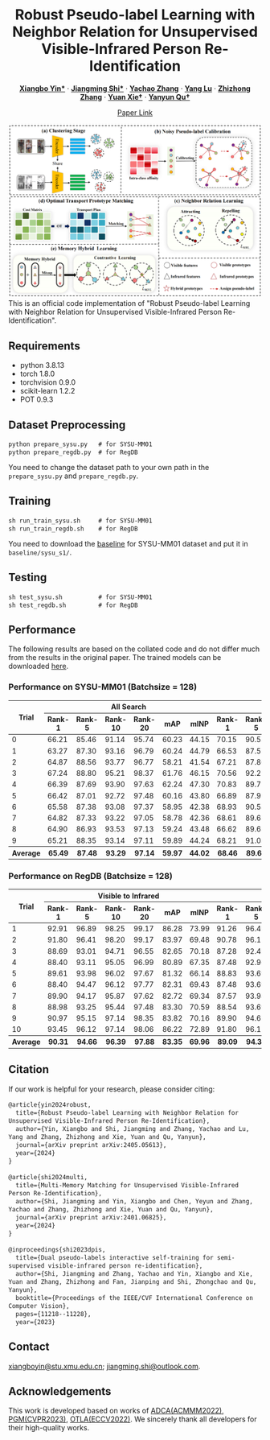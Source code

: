 <p align="center">
  <h1 align="center">Robust Pseudo-label Learning with Neighbor Relation for Unsupervised Visible-Infrared Person Re-Identification</h1>
  <p align="center">
    <a href="https://scholar.google.com/citations?hl=zh-CN&pli=1&user=H1rqfM4AAAAJ" rel="external nofollow noopener" target="_blank"><strong>Xiangbo Yin*</strong></a>
    ·
    <a href="https://scholar.google.com/citations?user=Go9q2jsAAAAJ&hl=zh-CN&oi=sra" rel="external nofollow noopener" target="_blank"><strong>Jiangming Shi*</strong></a>
    ·
    <a href="https://scholar.google.com/citations?user=a-I8c8EAAAAJ&hl=zh-CN&oi=sra" target="_blank"><strong>Yachao Zhang</strong></a>
    ·
    <a href="https://scholar.google.com/citations?hl=zh-CN&user=r7r4FGwAAAAJ&view_op=list_works&sortby=pubdate" target="_blank"><strong>Yang Lu</strong></a>
    ·
    <a href="https://scholar.google.com/citations?user=CXZciFAAAAAJ&hl=zh-CN&oi=sra" rel="external nofollow noopener" target="_blank"><strong>Zhizhong Zhang</strong></a>
    ·
    <a href="https://scholar.google.com/citations?user=RN1QMPgAAAAJ&hl=zh-CN&oi=sra" rel="external nofollow noopener" target="_blank"><strong>Yuan Xie†</strong></a>    
    ·
    <a href="https://scholar.google.com/citations?user=idiP90sAAAAJ&hl=zh-CN&oi=sra" rel="external nofollow noopener" target="_blank"><strong>Yanyun Qu†</strong></a>       
  </p>
<p align="center">
  <a href="https://arxiv.org/pdf/2405.05613" rel="external nofollow noopener" target="_blank">Paper Link</a>

![RPNR](imgs/framework.png)
This is an official code implementation of "Robust Pseudo-label Learning with Neighbor Relation for Unsupervised Visible-Infrared Person Re-Identification".


## Requirements
- python 3.8.13
- torch 1.8.0
- torchvision 0.9.0
- scikit-learn 1.2.2
- POT 0.9.3


## Dataset Preprocessing
```shell
python prepare_sysu.py   # for SYSU-MM01
python prepare_regdb.py  # for RegDB
```
You need to change the dataset path to your own path in the `prepare_sysu.py` and `prepare_regdb.py`.


## Training
```shell
sh run_train_sysu.sh     # for SYSU-MM01
sh run_train_regdb.sh    # for RegDB
```
You need to download the [baseline](https://drive.google.com/drive/folders/1KIuklUtwqSvEZgWg5u3iEsh0IuEZj5li) for SYSU-MM01 dataset and put it in `baseline/sysu_s1/`.
## Testing
```shell
sh test_sysu.sh          # for SYSU-MM01
sh test_regdb.sh         # for RegDB
```
## Performance
The following results are based on the collated code and do not differ much from the results in the original paper. The trained models can be downloaded [here](https://drive.google.com/drive/folders/1xJW5LCacF_WKNZmcctTR5XNfLr4rZ91c). 

### Performance on SYSU-MM01 (Batchsize = 128)
<table class="tg">
<thead>
  <tr>
    <th class="tg-gaoc" rowspan="2">Trial</th>
    <th class="tg-gaoc" colspan="6">All Search</th>
    <th class="tg-gaoc" colspan="6">Indoor Search</th>
  </tr>
  <tr>
    <th class="tg-gaoc">Rank-1</th>
    <th class="tg-gaoc">Rank-5</th>
    <th class="tg-gaoc">Rank-10</th>
    <th class="tg-gaoc">Rank-20</th>
    <th class="tg-gaoc">mAP</th>
    <th class="tg-gaoc">mINP</th>
    <th class="tg-gaoc">Rank-1</th>
    <th class="tg-gaoc">Rank-5</th>
    <th class="tg-gaoc">Rank-10</th>
    <th class="tg-gaoc">Rank-20</th>
    <th class="tg-gaoc">mAP</th>
    <th class="tg-gaoc">mINP</th>
  </tr>  
</thead>

<tbody>
  <tr>
    <td class="tg-gaoc">0</td>
    <td class="tg-3ttq">66.21</td>
    <td class="tg-gaoc">85.46</td>
    <td class="tg-gaoc">91.14</td>
    <td class="tg-gaoc">95.74</td>
    <td class="tg-gaoc">60.23</td>
    <td class="tg-gaoc">44.15</td>
    <td class="tg-3ttq">70.15</td>
    <td class="tg-gaoc">90.53</td>
    <td class="tg-gaoc">94.70</td>
    <td class="tg-gaoc">97.28</td>
    <td class="tg-gaoc">74.19</td>
    <td class="tg-gaoc">69.80</td>
  </tr>
  <tr>
    <td class="tg-s4h7">1</td>
    <td class="tg-0udb">63.27</td>
    <td class="tg-s4h7">87.30</td>
    <td class="tg-s4h7">93.16</td>
    <td class="tg-s4h7">96.79</td>
    <td class="tg-s4h7">60.24</td>
    <td class="tg-s4h7">44.79</td>
    <td class="tg-0udb">66.53</td>
    <td class="tg-s4h7">87.55</td>
    <td class="tg-s4h7">93.30</td>
    <td class="tg-s4h7">97.78</td>
    <td class="tg-s4h7">70.76</td>
    <td class="tg-s4h7">65.94</td>
  </tr>
  <tr>
    <td class="tg-s4h7">2</td>
    <td class="tg-0udb">64.87</td>
    <td class="tg-s4h7">88.56</td>
    <td class="tg-s4h7">93.77</td>
    <td class="tg-s4h7">96.77</td>
    <td class="tg-s4h7">58.21</td>
    <td class="tg-s4h7">41.54</td>
    <td class="tg-0udb">67.21</td>
    <td class="tg-s4h7">87.86</td>
    <td class="tg-s4h7">94.29</td>
    <td class="tg-s4h7">97.92</td>
    <td class="tg-s4h7">71.40</td>
    <td class="tg-s4h7">66.67</td>
  </tr>
  <tr>
    <td class="tg-s4h7">3</td>
    <td class="tg-0udb">67.24</td>
    <td class="tg-s4h7">88.80</td>
    <td class="tg-s4h7">95.21</td>
    <td class="tg-s4h7">98.37</td>
    <td class="tg-s4h7">61.76</td>
    <td class="tg-s4h7">46.15</td>
    <td class="tg-0udb">70.56</td>
    <td class="tg-s4h7">92.21</td>
    <td class="tg-s4h7">96.38</td>
    <td class="tg-s4h7">98.41</td>
    <td class="tg-s4h7">74.23</td>
    <td class="tg-s4h7">69.00</td>
  </tr>
  <tr>
    <td class="tg-s4h7">4</td>
    <td class="tg-hi9g">66.39</td>
    <td class="tg-4jb6">87.69</td>
    <td class="tg-4jb6">93.90</td>
    <td class="tg-4jb6">97.63</td>
    <td class="tg-4jb6">62.24</td>
    <td class="tg-4jb6">47.30</td>
    <td class="tg-hi9g">70.83</td>
    <td class="tg-4jb6">89.72</td>
    <td class="tg-4jb6">93.34</td>
    <td class="tg-4jb6">95.83</td>
    <td class="tg-4jb6">74.81</td>
    <td class="tg-4jb6">70.67</td>
  </tr>
  <tr>
    <td class="tg-s4h7">5</td>
    <td class="tg-0udb">66.42</td>
    <td class="tg-s4h7">87.01</td>
    <td class="tg-s4h7">92.72</td>
    <td class="tg-s4h7">97.48</td>
    <td class="tg-s4h7">60.16</td>
    <td class="tg-s4h7">43.80</td>
    <td class="tg-0udb">66.89</td>
    <td class="tg-s4h7">87.95</td>
    <td class="tg-s4h7">95.06</td>
    <td class="tg-s4h7">98.32</td>
    <td class="tg-s4h7">71.85</td>
    <td class="tg-s4h7">68.02</td>
  </tr>
  <tr>
    <td class="tg-s4h7">6</td>
    <td class="tg-0udb">65.58</td>
    <td class="tg-s4h7">87.38</td>
    <td class="tg-s4h7">93.08</td>
    <td class="tg-s4h7">97.37</td>
    <td class="tg-s4h7">58.95</td>
    <td class="tg-s4h7">42.38</td>
    <td class="tg-0udb">68.93</td>
    <td class="tg-s4h7">90.58</td>
    <td class="tg-s4h7">95.24</td>
    <td class="tg-s4h7">98.37</td>
    <td class="tg-s4h7">74.25</td>
    <td class="tg-s4h7">70.84</td>
  </tr>
  <tr>
    <td class="tg-s4h7">7</td>
    <td class="tg-0udb">64.82</td>
    <td class="tg-s4h7">87.33</td>
    <td class="tg-s4h7">93.22</td>
    <td class="tg-s4h7">97.05</td>
    <td class="tg-s4h7">58.78</td>
    <td class="tg-s4h7">42.36</td>
    <td class="tg-0udb">68.61</td>
    <td class="tg-s4h7">89.63</td>
    <td class="tg-s4h7">94.88</td>
    <td class="tg-s4h7">98.51</td>
    <td class="tg-s4h7">73.17</td>
    <td class="tg-s4h7">68.65</td>
  </tr>
  <tr>
    <td class="tg-s4h7">8</td>
    <td class="tg-0udb">64.90</td>
    <td class="tg-s4h7">86.93</td>
    <td class="tg-s4h7">93.53</td>
    <td class="tg-s4h7">97.13</td>
    <td class="tg-s4h7">59.24</td>
    <td class="tg-s4h7">43.48</td>
    <td class="tg-0udb">66.62</td>
    <td class="tg-s4h7">89.63</td>
    <td class="tg-s4h7">95.02</td>
    <td class="tg-s4h7">98.19</td>
    <td class="tg-s4h7">71.47</td>
    <td class="tg-s4h7">66.63</td>
  </tr>
  <tr>
    <td class="tg-s4h7">9</td>
    <td class="tg-0udb">65.21</td>
    <td class="tg-s4h7">88.35</td>
    <td class="tg-s4h7">93.14</td>
    <td class="tg-s4h7">97.11</td>
    <td class="tg-s4h7">59.89</td>
    <td class="tg-s4h7">44.24</td>
    <td class="tg-0udb">68.21</td>
    <td class="tg-s4h7">91.03</td>
    <td class="tg-s4h7">95.29</td>
    <td class="tg-s4h7">98.32</td>
    <td class="tg-s4h7">73.94</td>
    <td class="tg-s4h7">69.93</td>
  </tr>
  <tr>
    <th class="tg-s4h7">Average</th>
    <th class="tg-0udb">65.49</th>
    <th class="tg-s4h7">87.48</th>
    <th class="tg-s4h7">93.29</th>
    <th class="tg-s4h7">97.14</th>
    <th class="tg-s4h7">59.97</th>
    <th class="tg-s4h7">44.02</th>
    <th class="tg-0udb">68.46</th>
    <th class="tg-s4h7">89.67</th>
    <th class="tg-s4h7">94.75</th>
    <th class="tg-s4h7">97.89</th>
    <th class="tg-s4h7">73.01</th>
    <th class="tg-s4h7">68.61</th>
  </tr>
</tbody>
</table>

### Performance on RegDB (Batchsize = 128)
<table class="tg">
<thead>
  <tr>
    <th class="tg-gaoc" rowspan="2">Trial</th>
    <th class="tg-gaoc" colspan="6">Visible to Infrared</th>
    <th class="tg-gaoc" colspan="6">Infrared to Visible</th>
  </tr>
  <tr>
    <th class="tg-gaoc">Rank-1</th>
    <th class="tg-gaoc">Rank-5</th>
    <th class="tg-gaoc">Rank-10</th>
    <th class="tg-gaoc">Rank-20</th>
    <th class="tg-gaoc">mAP</th>
    <th class="tg-gaoc">mINP</th>
    <th class="tg-gaoc">Rank-1</th>
    <th class="tg-gaoc">Rank-5</th>
    <th class="tg-gaoc">Rank-10</th>
    <th class="tg-gaoc">Rank-20</th>
    <th class="tg-gaoc">mAP</th>
    <th class="tg-gaoc">mINP</th>
  </tr>
</thead>
<tbody>
  <tr>
    <td class="tg-gaoc">1</td>
    <td class="tg-3ttq">92.91</td>
    <td class="tg-gaoc">96.89</td>
    <td class="tg-gaoc">98.25</td>
    <td class="tg-gaoc">99.17</td>
    <td class="tg-gaoc">86.28</td>
    <td class="tg-gaoc">73.99</td>
    <td class="tg-3ttq">91.26</td>
    <td class="tg-gaoc">96.41</td>
    <td class="tg-gaoc">98.35</td>
    <td class="tg-gaoc">99.56</td>
    <td class="tg-gaoc">84.82</td>
    <td class="tg-gaoc">70.47</td>
  </tr>
  <tr>
    <td class="tg-s4h7">2</td>
    <td class="tg-0udb">91.80</td>
    <td class="tg-s4h7">96.41</td>
    <td class="tg-s4h7">98.20</td>
    <td class="tg-s4h7">99.17</td>
    <td class="tg-s4h7">83.97</td>
    <td class="tg-s4h7">69.48</td>
    <td class="tg-0udb">90.78</td>
    <td class="tg-s4h7">96.17</td>
    <td class="tg-s4h7">97.72</td>
    <td class="tg-s4h7">98.79</td>
    <td class="tg-s4h7">83.76</td>
    <td class="tg-s4h7">66.89</td>
  </tr>
  <tr>
    <td class="tg-s4h7">3</td>
    <td class="tg-0udb">88.69</td>
    <td class="tg-s4h7">93.01</td>
    <td class="tg-s4h7">94.71</td>
    <td class="tg-s4h7">96.55</td>
    <td class="tg-s4h7">82.65</td>
    <td class="tg-s4h7">70.18</td>
    <td class="tg-0udb">87.28</td>
    <td class="tg-s4h7">92.43</td>
    <td class="tg-s4h7">95.05</td>
    <td class="tg-s4h7">96.75</td>
    <td class="tg-s4h7">81.60</td>
    <td class="tg-s4h7">67.22</td>
  </tr>
  <tr>
    <td class="tg-s4h7">4</td>
    <td class="tg-0udb">88.40</td>
    <td class="tg-s4h7">93.11</td>
    <td class="tg-s4h7">95.05</td>
    <td class="tg-s4h7">96.99</td>
    <td class="tg-s4h7">80.89</td>
    <td class="tg-s4h7">67.35</td>
    <td class="tg-0udb">87.48</td>
    <td class="tg-s4h7">92.96</td>
    <td class="tg-s4h7">95.00</td>
    <td class="tg-s4h7">97.23</td>
    <td class="tg-s4h7">79.66</td>
    <td class="tg-s4h7">64.76</td>
  </tr>
  <tr>
    <td class="tg-s4h7">5</td>
    <td class="tg-hi9g">89.61</td>
    <td class="tg-4jb6">93.98</td>
    <td class="tg-4jb6">96.02</td>
    <td class="tg-4jb6">97.67</td>
    <td class="tg-4jb6">81.32</td>
    <td class="tg-4jb6">66.14</td>
    <td class="tg-hi9g">88.83</td>
    <td class="tg-4jb6">93.69</td>
    <td class="tg-4jb6">95.78</td>
    <td class="tg-4jb6">97.38</td>
    <td class="tg-4jb6">80.12</td>
    <td class="tg-4jb6">62.95</td>
  </tr>
  <tr>
    <td class="tg-s4h7">6</td>
    <td class="tg-0udb">88.40</td>
    <td class="tg-s4h7">94.47</td>
    <td class="tg-s4h7">96.12</td>
    <td class="tg-s4h7">97.77</td>
    <td class="tg-s4h7">82.31</td>
    <td class="tg-s4h7">69.43</td>
    <td class="tg-0udb">87.48</td>
    <td class="tg-s4h7">93.69</td>
    <td class="tg-s4h7">95.63</td>
    <td class="tg-s4h7">97.09</td>
    <td class="tg-s4h7">81.22</td>
    <td class="tg-s4h7">65.68</td>
  </tr>
  <tr>
    <td class="tg-s4h7">7</td>
    <td class="tg-0udb">89.90</td>
    <td class="tg-s4h7">94.17</td>
    <td class="tg-s4h7">95.87</td>
    <td class="tg-s4h7">97.62</td>
    <td class="tg-s4h7">82.72</td>
    <td class="tg-s4h7">69.34</td>
    <td class="tg-0udb">87.57</td>
    <td class="tg-s4h7">93.98</td>
    <td class="tg-s4h7">95.78</td>
    <td class="tg-s4h7">96.94</td>
    <td class="tg-s4h7">81.08</td>
    <td class="tg-s4h7">65.05</td>
  </tr>
  <tr>
    <td class="tg-s4h7">8</td>
    <td class="tg-0udb">88.98</td>
    <td class="tg-s4h7">93.25</td>
    <td class="tg-s4h7">95.44</td>
    <td class="tg-s4h7">97.48</td>
    <td class="tg-s4h7">83.30</td>
    <td class="tg-s4h7">70.59</td>
    <td class="tg-0udb">88.54</td>
    <td class="tg-s4h7">93.69</td>
    <td class="tg-s4h7">95.19</td>
    <td class="tg-s4h7">97.09</td>
    <td class="tg-s4h7">82.01</td>
    <td class="tg-s4h7">66.05</td>
  </tr>
  <tr>
    <td class="tg-s4h7">9</td>
    <td class="tg-0udb">90.97</td>
    <td class="tg-s4h7">95.15</td>
    <td class="tg-s4h7">97.14</td>
    <td class="tg-s4h7">98.35</td>
    <td class="tg-s4h7">83.82</td>
    <td class="tg-s4h7">70.16</td>
    <td class="tg-0udb">89.90</td>
    <td class="tg-s4h7">94.61</td>
    <td class="tg-s4h7">96.46</td>
    <td class="tg-s4h7">97.67</td>
    <td class="tg-s4h7">83.04</td>
    <td class="tg-s4h7">66.14</td>
  </tr>
  <tr>
    <td class="tg-s4h7">10</td>
    <td class="tg-0udb">93.45</td>
    <td class="tg-s4h7">96.12</td>
    <td class="tg-s4h7">97.14</td>
    <td class="tg-s4h7">98.06</td>
    <td class="tg-s4h7">86.22</td>
    <td class="tg-s4h7">72.89</td>
    <td class="tg-0udb">91.80</td>
    <td class="tg-s4h7">96.12</td>
    <td class="tg-s4h7">97.14</td>
    <td class="tg-s4h7">97.96</td>
    <td class="tg-s4h7">85.30</td>
    <td class="tg-s4h7">69.76</td>
  </tr>
  <tr>
    <th class="tg-s4h7">Average</th>
    <th class="tg-0udb">90.31</th>
    <th class="tg-s4h7">94.66</th>
    <th class="tg-s4h7">96.39</th>
    <th class="tg-s4h7">97.88</th>
    <th class="tg-s4h7">83.35</th>
    <th class="tg-s4h7">69.96</th>
    <th class="tg-0udb">89.09</th>
    <th class="tg-s4h7">94.37</th>
    <th class="tg-s4h7">96.21</th>
    <th class="tg-s4h7">97.65</th>
    <th class="tg-s4h7">82.26</th>
    <th class="tg-s4h7">66.50</th>
  </tr>
</tbody>
</table>

## Citation
If our work is helpful for your research, please consider citing:
```
@article{yin2024robust,
  title={Robust Pseudo-label Learning with Neighbor Relation for Unsupervised Visible-Infrared Person Re-Identification},
  author={Yin, Xiangbo and Shi, Jiangming and Zhang, Yachao and Lu, Yang and Zhang, Zhizhong and Xie, Yuan and Qu, Yanyun},
  journal={arXiv preprint arXiv:2405.05613},
  year={2024}
}

@article{shi2024multi,
  title={Multi-Memory Matching for Unsupervised Visible-Infrared Person Re-Identification},
  author={Shi, Jiangming and Yin, Xiangbo and Chen, Yeyun and Zhang, Yachao and Zhang, Zhizhong and Xie, Yuan and Qu, Yanyun},
  journal={arXiv preprint arXiv:2401.06825},
  year={2024}
}

@inproceedings{shi2023dpis,
  title={Dual pseudo-labels interactive self-training for semi-supervised visible-infrared person re-identification},
  author={Shi, Jiangming and Zhang, Yachao and Yin, Xiangbo and Xie, Yuan and Zhang, Zhizhong and Fan, Jianping and Shi, Zhongchao and Qu, Yanyun},
  booktitle={Proceedings of the IEEE/CVF International Conference on Computer Vision},
  pages={11218--11228},
  year={2023}
```

## Contact
xiangboyin@stu.xmu.edu.cn; jiangming.shi@outlook.com.

## Acknowledgements
This work is developed based on works of [ADCA(ACMMM2022)](https://github.com/yangbincv/ADCA), [PGM(CVPR2023)](https://github.com/zesenwu23/USL-VI-ReID), [OTLA(ECCV2022)](https://github.com/wjm-wjm/OTLA-ReID). We sincerely thank all developers for their high-quality works.
